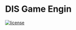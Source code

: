# DIS Game Engin
[![license](https://img.shields.io/badge/License-Boost_1.0-lightblue.svg)](https://www.boost.org/LICENSE_1_0.txt)
